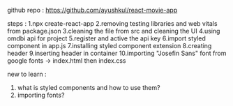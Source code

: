github repo : https://github.com/ayushkul/react-movie-app

steps :
1.npx create-react-app
2.removing testing libraries and web vitals from package.json
3.cleaning the file from src and cleaning the UI
4.using omdbi api for project
5.register and active the api key
6.import styled component in app.js
7.installing styled component extension
8.creating header
9.inserting header in container
10.importing "Josefin Sans" font from google fonts -> index.html then index.css

new to learn :

1. what is styled components and how to use them?
2. importing fonts?
